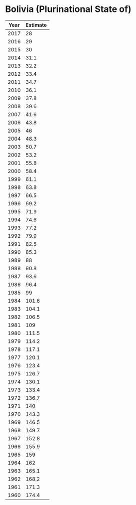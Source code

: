 # Bolivia (Plurinational State of)

| Year | Estimate |
| ---- | -------- |
| 2017 | 28 |
| 2016 | 29 |
| 2015 | 30 |
| 2014 | 31.1 |
| 2013 | 32.2 |
| 2012 | 33.4 |
| 2011 | 34.7 |
| 2010 | 36.1 |
| 2009 | 37.8 |
| 2008 | 39.6 |
| 2007 | 41.6 |
| 2006 | 43.8 |
| 2005 | 46 |
| 2004 | 48.3 |
| 2003 | 50.7 |
| 2002 | 53.2 |
| 2001 | 55.8 |
| 2000 | 58.4 |
| 1999 | 61.1 |
| 1998 | 63.8 |
| 1997 | 66.5 |
| 1996 | 69.2 |
| 1995 | 71.9 |
| 1994 | 74.6 |
| 1993 | 77.2 |
| 1992 | 79.9 |
| 1991 | 82.5 |
| 1990 | 85.3 |
| 1989 | 88 |
| 1988 | 90.8 |
| 1987 | 93.6 |
| 1986 | 96.4 |
| 1985 | 99 |
| 1984 | 101.6 |
| 1983 | 104.1 |
| 1982 | 106.5 |
| 1981 | 109 |
| 1980 | 111.5 |
| 1979 | 114.2 |
| 1978 | 117.1 |
| 1977 | 120.1 |
| 1976 | 123.4 |
| 1975 | 126.7 |
| 1974 | 130.1 |
| 1973 | 133.4 |
| 1972 | 136.7 |
| 1971 | 140 |
| 1970 | 143.3 |
| 1969 | 146.5 |
| 1968 | 149.7 |
| 1967 | 152.8 |
| 1966 | 155.9 |
| 1965 | 159 |
| 1964 | 162 |
| 1963 | 165.1 |
| 1962 | 168.2 |
| 1961 | 171.3 |
| 1960 | 174.4 |